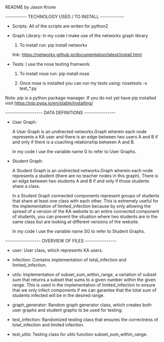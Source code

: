 
README by Jason Krone


----------- TECHNOLOGY USED / TO INSTALL ------------

 - Scripts: All of the scripts are writen for python2


 - Graph Library: In my code I make use of the networkx graph library

   1) To install run:   pip install networkx

   link: https://networkx.github.io/documentation/latest/install.html 


 - Tests: I use the nose testing framwork.  

   1)   To install nose run:    pip install nose

   2)   Once nose is installed you can run my tests using:
               nosetests -s test_*.py 



Note: pip is a python package manager. If you do not yet have pip installed
visit       https://pip.pypa.io/en/stable/installing/

------------------- DATA DEFINITIONS ----------------


- User Graph: 


    A User Graph is an undirected networkx.Graph wherein each node
    represents a KA user and there is an edge between two users A and B if and 
    only if there is a coaching relationship between A and B.

    In my code I use the variable name G to refer to User Graphs. 


- Student Graph:


    A Student Graph is an undirected networkx.Graph wherein each node
    represents a student (there are no teacher nodes in this graph). 
    There is an edge between two students A and B if and only if those
    students share a class.


    In a Student Graph connected components represent groups of students
    that share at least one class with each other. This is extremely useful
    for the implementation of limited_infection because by only allowing the  
    spread of a version of the KA website to an entire connected component 
    of students, you can prevent the situation where two students are in the same
    class but are looking at different versions of the website.


    In my code I use the variable name SG to refer to Student Graphs.


------------------ OVERVIEW OF FILES ----------------


 - user: User class, which represents KA users.


 - infection: Contains implementation of total_infection and limited_infection.


 - utils: Implementation of subset_sum_within_range, a variation of subset
   sum that returns a subset that sums to a given number within the given range.
   This is used in the implementation of limited_infection to ensure that we
   only infect components if we can garantee that the total sum of students infected
   will be in the desired range.


 - graph_generator: Random graph generator class, which creates both user graphs
   and student graphs to be used for testing.


 - test_infection: Randomized testing class that ensures the correctness of 
   total_infection and limited infection.


 - test_utils: Testing class for utils function subset_sum_within_range.



